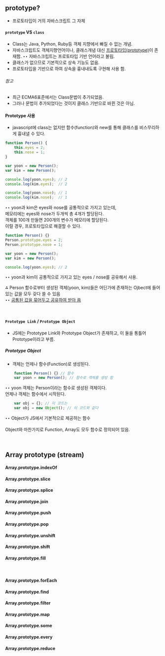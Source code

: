 ## prototype?
* 프로토타입이 거의 자바스크립트 그 자체

#### `prototype` VS `class`
* Class는 Java, Python, Ruby등 객체 지향에서 빠질 수 없는 개념.
* 자바스크립트도 객체지향언어이나, 클래스개념 대신 <u>프로토타입(prototype)</u>이 존재함.
  ‣‣ 자바스크립트는 프로토타입 기반 언어라고 불림.
* 클래스가 없으므로 기본적으로 상속 기능도 없음.
* 프로토타입을 기반으로 하여 상속을 흉내내도록 구현해 사용 함.

###### 참고
* 최근 ECMA6표준에서는 Class문법이 추가되었음.
* 그러나 문법이 추가되었다는 것이지 클래스 기반으로 바뀐 것은 아님.

#### Prototype 사용
* javascript에 class는 없지만 함수(function)와 new를 통해 클래스를 비스무리하게 흉내낼 수 있다.

```javascript
function Person() {
	this.eyes = 2;
	this.nose = 1;
}

var yoon = new Person();
var kim = new Person();

console.log(yoon.eyes); // 2
console.log(kim.eyes);  // 2

console.log(yoon.nose); // 1
console.log(kim.nose);  // 1
```
‣‣ yoon과 kim은 eyes와 nose를 공통적으로 가지고 있는데, <br> 
   메모리에는 eyes와 nose가 두개씩 총 4개가 할당된다. <br>
   객체를 100개 만들면 200개의 변수가 메모리에 할당된다. <br>
   이럴 경우, 프로토타입으로 해결할 수 있다.

```javascript
function Person() {}
Person.prototype.eyes = 2;
Person.prototype.nose = 1;

var yoon = new Person();
var kim = new Person();

console.log(yoon.eyes); // 2
```
‣‣ yoon과 kim이 공통적으로 가지고 있는 eyes / nose를 공유해서 사용. <br>

⁂ Person 함수로부터 생성된 객체(yoon, kim)들은 어딘가에 존재하는 Ojbect에 들어있는 값을 모두 갖다 쓸 수 있음<br>
  ‣‣ <u>공통된 값을 묶어두고 공유하여 받아 씀</u>
  
<br>

#### `Prototype Link` / `Prototype Object`
* JS에는 Prototype Link와 Prototype Object가 존재하고, 이 둘을 통틀어 Prototype이라고 부름. 
 
##### Prototype Object
* 객체는 언제나 함수(Function)로 생성된다.

```javascript
	function Person() {} // 함수
	var yoon = new Person(); // 함수로 객체를 생성 함
```
‣‣ yoon 객체는 Person이라는 함수로 생성된 객체이다. <br>
   언제나 객체는 함수에서 시작된다.

```javascript
	var obj = {}; // 이 코드는
	var obj = new Object(); // 이 코드와 같다
```
‣‣ Object가 JS에서 기본적으로 제공하는 함수 <br>	
<nbsp><nbsp> Object와 마찬가지로 Function, Array도 모두 함수로 정의되어 있음.


<br>

## Array prototype (stream)

#### Array.prototype.indexOf
#### Array.prototype.slice
#### Array.prototype.splice
#### Array.prototype.join
#### Array.prototype.push
#### Array.prototype.pop
#### Array.prototype.unshift
#### Array.prototype.shift
#### Array.prototype.fill

<br>

#### Array.prototype.forEach
#### Array.prototype.find
#### Array.prototype.filter
#### Array.prototype.map
#### Array.prototype.some
#### Array.prototype.every
#### Array.prototype.reduce